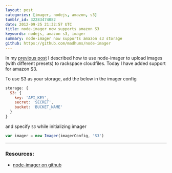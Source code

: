 ```yaml
---
layout: post
categories: [imager, nodejs, amazon, s3]
tumblr_id: 32283474082
date: 2012-09-25 21:32:57 UTC
title: node-imager now supports amazon S3
keywords: nodejs, amazon s3, imager
summary: node-imager now supports amazon s3 storage
github: https://github.com/madhums/node-imager
---
```


In my [previous post](http://madhums.me/2012/09/16/node-module-to-manipulate-images-and-upload-to-rackspace/) I described how to use node-imager to upload images (with different presets) to rackspace cloudfiles. Today I have added support for amazon S3.

To use S3 as your storage, add the below in the imager config

```js
storage: {
  S3: {
    key: 'API_KEY',
    secret: 'SECRET',
    bucket: 'BUCKET_NAME'
  }
}
```

and specify `S3` while initializing imager

```js
var imager = new Imager(imagerConfig, 'S3')
```

---
### Resources:

* [node-imager on github](https://github.com/madhums/node-imager)
